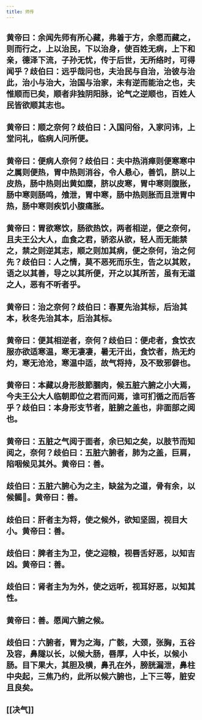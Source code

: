 ```yaml
---
title: 师传
---
```


## 黄帝曰：余闻先师有所心藏，弗着于方，余愿而藏之，则而行之，上以治民，下以治身，使百姓无病，上下和亲，德泽下流，子孙无忧，传于后世，无所络时，可得闻乎？歧伯曰：远乎哉问也，夫治民与自治，治彼与治此，治小与治大，治国与治家，未有逆而能治之也，夫惟顺而已矣，顺者非独阴阳脉，论气之逆顺也，百姓人民皆欲顺其志也。
## 黄帝曰：顺之奈何？歧伯曰：入国问俗，入家问讳，上堂问礼，临病人问所便。
## 黄帝曰：便病人奈何？歧伯曰：夫中热消瘅则便寒寒中之属则便热，胃中热则消谷，令人悬心，善饥，脐以上皮热，肠中热则出黄如糜，脐以皮寒，胃中寒则腹胀，肠中寒则肠鸣，飧泄，胃中寒，肠中热则胀而且泄胃中热，肠中寒则疾饥小腹痛胀。
## 黄帝曰：胃欲寒饮，肠欲热饮，两者相逆，便之奈何，且夫王公大人，血食之君，骄恣从欲，轻人而无能禁之，禁之则逆其志，顺之则加其病，便之奈何，治之何先？歧伯曰：人之情，莫不恶死而乐生，告之以其败，语之以其善，导之以其所便，开之以其所苦，虽有无道之人，恶有不听者乎。
## 黄帝曰：治之奈何？歧伯曰：春夏先治其标，后治其本，秋冬先治其本，后治其标。
## 黄帝曰：便其相逆者，奈何？歧伯曰：便虍者，食饮衣服亦欲适寒温，寒无凄凄，暑无汗出，食饮者，热无灼灼，寒无沧沧，寒温中适，故气将持，及不致邪僻也。
## 黄帝曰：本藏以身形肢節䐃肉，候五脏六腑之小大焉，今夫王公大人临朝即位之君而问焉，谁可扪循之而后答乎？歧伯曰：本身形支节者，脏腑之盖也，非面部之阅也。
## 黄帝曰：五脏之气阅于面者，余已知之矣，以肢节而知阅之，奈何？歧伯曰：五脏六腑者，肺为之盖，巨肩，陷咽候见其外。黄帝曰：善。
## 歧伯曰：五脏六腑心为之主，缺盆为之道，骨有余，以候𩩲𩨗。黄帝曰：善。
## 歧伯曰：肝者主为将，使之候外，欲知坚固，视目大小。黄帝曰：善。
## 歧伯曰：脾者主为卫，使之迎粮，视唇舌好恶，以知吉凶。黄帝曰：善。
## 歧伯曰：肾者主为为外，使之远听，视耳好恶，以知其性。
## 黄帝曰：善。愿闻六腑之候。
## 歧伯曰：六腑者，胃为之海，广骸，大颈，张胸，五谷及容，鼻隧以长，以候大肠，唇厚，人中长，以候小肠。目下果大，其胆及横，鼻孔在外，膀胱漏泄，鼻柱中央起，三焦乃约，此所以候六腑也，上下三等，脏安且良矣。
## [[决气]]
